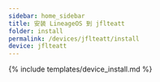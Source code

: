 ```yaml
---
sidebar: home_sidebar
title: 安装 LineageOS 到 jflteatt
folder: install
permalink: /devices/jflteatt/install
device: jflteatt
---
```

{% include templates/device_install.md %}
